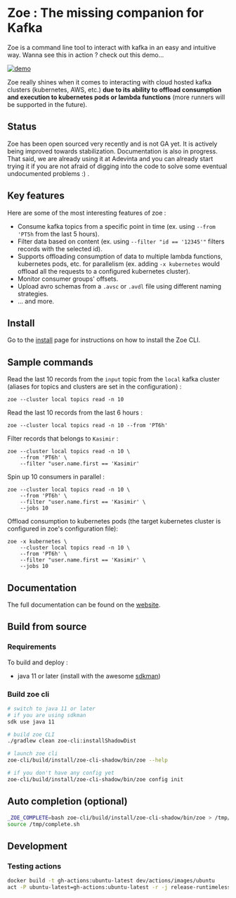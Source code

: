 # Zoe : The missing companion for Kafka

Zoe is a command line tool to interact with kafka in an easy and intuitive way. Wanna see this in action ? check out this demo...

[![demo](https://asciinema.org/a/vSDNcUUaMMBkWxCSDD8u3s0No.svg)](https://asciinema.org/a/vSDNcUUaMMBkWxCSDD8u3s0No?speed=2.5&rows=35)

Zoe really shines when it comes to interacting with cloud hosted kafka clusters (kubernetes, AWS, etc.) **due to its ability to offload consumption and execution to kubernetes pods or lambda functions** (more runners will be supported in the future).

## Status

Zoe has been open sourced very recently and is not GA yet. It is actively being improved towards stabilization. Documentation is also in progress. That said, we are already using it at Adevinta and you can already start trying it if you are not afraid of digging into the code to solve some eventual undocumented problems :) . 

## Key features

Here are some of the most interesting features of zoe :

- Consume kafka topics from a specific point in time (ex. using `--from 'PT5h` from the last 5 hours).
- Filter data based on content (ex. using `--filter "id == '12345'"` filters records with the selected id).
- Supports offloading consumption of data to multiple lambda functions, kubernetes pods, etc. for parallelism (ex. adding `-x kubernetes` would offload all the requests to a configured kubernetes cluster).
- Monitor consumer groups' offsets.
- Upload avro schemas from a `.avsc` or `.avdl` file using different naming strategies.
- ... and more.

## Install

Go to the [install](docs/install/overview.md) page for instructions on how to install the Zoe CLI.

## Sample commands

Read the last 10 records from the `input` topic from the `local` kafka cluster (aliases for topics and clusters are set in the configuration) :

```
zoe --cluster local topics read -n 10 
```

Read the last 10 records from the last 6 hours :

```
zoe --cluster local topics read -n 10 --from 'PT6h'
```

Filter records that belongs to `Kasimir` :

```
zoe --cluster local topics read -n 10 \
    --from 'PT6h' \
    --filter "user.name.first == 'Kasimir'
```

Spin up 10 consumers in parallel :

```
zoe --cluster local topics read -n 10 \
    --from 'PT6h' \
    --filter "user.name.first == 'Kasimir' \
    --jobs 10
```

Offload consumption to kubernetes pods (the target kubernetes cluster is configured in zoe's configuration file):

```
zoe -x kubernetes \
    --cluster local topics read -n 10 \
    --from 'PT6h' \
    --filter "user.name.first == 'Kasimir' \
    --jobs 10
```

## Documentation

The full documentation can be found on the [website](https://adevinta.github.io/zoe).

## Build from source

### Requirements
To build and deploy :
- java 11 or later (install with the awesome [sdkman](https://sdkman.io/)) 

### Build zoe cli

```bash
# switch to java 11 or later
# if you are using sdkman
sdk use java 11

# build zoe CLI
./gradlew clean zoe-cli:installShadowDist

# launch zoe cli
zoe-cli/build/install/zoe-cli-shadow/bin/zoe --help

# if you don't have any config yet
zoe-cli/build/install/zoe-cli-shadow/bin/zoe config init
```

## Auto completion (optional)
```bash
_ZOE_COMPLETE=bash zoe-cli/build/install/zoe-cli-shadow/bin/zoe > /tmp/complete.sh
source /tmp/complete.sh
```

## Development

### Testing actions
```bash
docker build -t gh-actions:ubuntu-latest dev/actions/images/ubuntu
act -P ubuntu-latest=gh-actions:ubuntu-latest -r -j release-runtimeless -e dev/actions/payloads/release.json release
```
